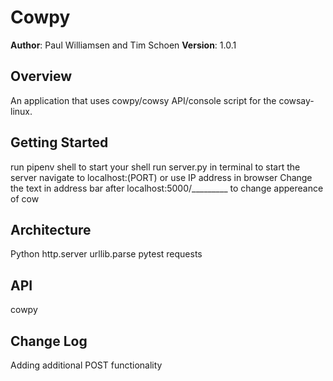 # Cowpy

**Author**: Paul Williamsen and Tim Schoen
**Version**: 1.0.1

## Overview
An application that uses cowpy/cowsy API/console script for the cowsay-linux.


## Getting Started
run pipenv shell to start your shell
run server.py in terminal to start the server
navigate to localhost:(PORT) or use IP address in browser
Change the text in address bar after
localhost:5000/_________ to change appereance of cow


## Architecture
Python
http.server
urllib.parse
pytest
requests

## API
cowpy

## Change Log
Adding additional POST functionality